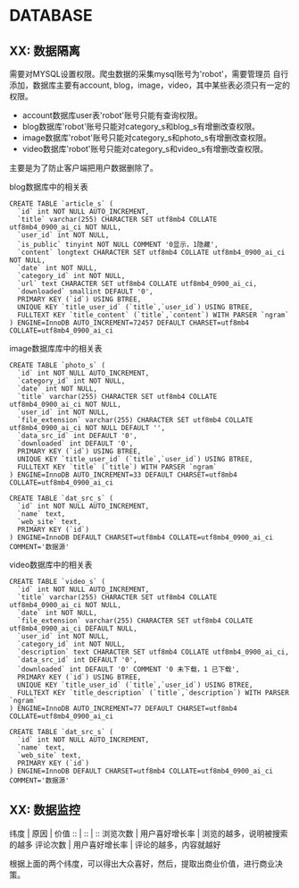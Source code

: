 # DATABASE

## XX: 数据隔离

需要对MYSQL设置权限。爬虫数据的采集mysql账号为'robot'，需要管理员
自行添加，数据库主要有account, blog，image，video，其中某些表必须只有一定的
权限。

* account数据库user表'robot'账号只能有查询权限。
* blog数据库'robot'账号只能对category_s和blog_s有增删改查权限。
* image数据库'robot'账号只能对category_s和photo_s有增删改查权限。
* video数据库'robot'账号只能对category_s和video_s有增删改查权限。

主要是为了防止客户端把用户数据删除了。

blog数据库中的相关表
```
CREATE TABLE `article_s` (
  `id` int NOT NULL AUTO_INCREMENT,
  `title` varchar(255) CHARACTER SET utf8mb4 COLLATE utf8mb4_0900_ai_ci NOT NULL,
  `user_id` int NOT NULL,
  `is_public` tinyint NOT NULL COMMENT '0显示，1隐藏',
  `content` longtext CHARACTER SET utf8mb4 COLLATE utf8mb4_0900_ai_ci NOT NULL,
  `date` int NOT NULL,
  `category_id` int NOT NULL,
  `url` text CHARACTER SET utf8mb4 COLLATE utf8mb4_0900_ai_ci,
  `downloaded` smallint DEFAULT '0',
  PRIMARY KEY (`id`) USING BTREE,
  UNIQUE KEY `title_user_id` (`title`,`user_id`) USING BTREE,
  FULLTEXT KEY `title_content` (`title`,`content`) WITH PARSER `ngram`
) ENGINE=InnoDB AUTO_INCREMENT=72457 DEFAULT CHARSET=utf8mb4 COLLATE=utf8mb4_0900_ai_ci
```

image数据库库中的相关表
```
CREATE TABLE `photo_s` (
  `id` int NOT NULL AUTO_INCREMENT,
  `category_id` int NOT NULL,
  `date` int NOT NULL,
  `title` varchar(255) CHARACTER SET utf8mb4 COLLATE utf8mb4_0900_ai_ci NOT NULL,
  `user_id` int NOT NULL,
  `file_extension` varchar(255) CHARACTER SET utf8mb4 COLLATE utf8mb4_0900_ai_ci NOT NULL DEFAULT '',
  `data_src_id` int DEFAULT '0',
  `downloaded` int DEFAULT '0',
  PRIMARY KEY (`id`) USING BTREE,
  UNIQUE KEY `title_user_id` (`title`,`user_id`) USING BTREE,
  FULLTEXT KEY `title` (`title`) WITH PARSER `ngram` 
) ENGINE=InnoDB AUTO_INCREMENT=33 DEFAULT CHARSET=utf8mb4 COLLATE=utf8mb4_0900_ai_ci

CREATE TABLE `dat_src_s` (
  `id` int NOT NULL AUTO_INCREMENT,
  `name` text,
  `web_site` text,
  PRIMARY KEY (`id`)
) ENGINE=InnoDB DEFAULT CHARSET=utf8mb4 COLLATE=utf8mb4_0900_ai_ci COMMENT='数据源'
```

video数据库中的相关表
```
CREATE TABLE `video_s` (
  `id` int NOT NULL AUTO_INCREMENT,
  `title` varchar(255) CHARACTER SET utf8mb4 COLLATE utf8mb4_0900_ai_ci NOT NULL,
  `date` int NOT NULL,
  `file_extension` varchar(255) CHARACTER SET utf8mb4 COLLATE utf8mb4_0900_ai_ci DEFAULT NULL,
  `user_id` int NOT NULL,
  `category_id` int NOT NULL,
  `description` text CHARACTER SET utf8mb4 COLLATE utf8mb4_0900_ai_ci,
  `data_src_id` int DEFAULT '0',
  `downloaded` int DEFAULT '0' COMMENT '0 未下载，1 已下载',
  PRIMARY KEY (`id`) USING BTREE,
  UNIQUE KEY `title_user_id` (`title`,`user_id`) USING BTREE,
  FULLTEXT KEY `title_description` (`title`,`description`) WITH PARSER `ngram` 
) ENGINE=InnoDB AUTO_INCREMENT=77 DEFAULT CHARSET=utf8mb4 COLLATE=utf8mb4_0900_ai_ci

CREATE TABLE `dat_src_s` (
  `id` int NOT NULL AUTO_INCREMENT,
  `name` text,
  `web_site` text,
  PRIMARY KEY (`id`)
) ENGINE=InnoDB DEFAULT CHARSET=utf8mb4 COLLATE=utf8mb4_0900_ai_ci COMMENT='数据源'
```

## XX: 数据监控

纬度 | 原因 | 价值
:: | :: | ::
浏览次数 | 用户喜好增长率 | 浏览的越多，说明被搜索的越多
评论次数 | 用户喜好增长率 | 评论的越多，内容就越好

根据上面的两个纬度，可以得出大众喜好，然后，提取出商业价值，进行商业决策。